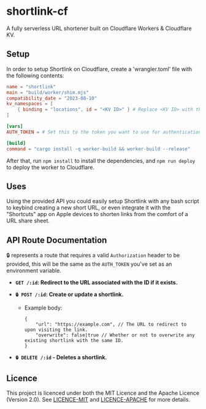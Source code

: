# shortlink-cf

A fully serverless URL shortener built on Cloudflare Workers & Cloudflare KV.

## Setup

In order to setup Shortlink on Cloudflare, create a 'wrangler.toml' file with the following contents:

```toml
name = "shortlink"
main = "build/worker/shim.mjs"
compatibility_date = "2023-08-10"
kv_namespaces = [
    { binding = "locations", id = "<KV ID>" } # Replace <KV ID> with the ID of the KV namespace you want to use, you may need to create one first.
]

[vars]
AUTH_TOKEN = # Set this to the token you want to use for authentication.

[build]
command = "cargo install -q worker-build && worker-build --release"
```

After that, run `npm install` to install the dependencies, and `npm run deploy` to deploy the worker to Cloudflare.

## Uses

Using the provided API you could easily setup Shortlink with any bash script to keybind creating a new short URL, or even integrate it with the "Shortcuts" app on Apple devices to shorten links from the comfort of a URL share sheet.

## API Route Documentation

🔒 represents a route that requires a valid `Authorization` header to be provided, this will be the same as the `AUTH_TOKEN` you've set as an environment variable.

- **`GET /:id`: Redirect to the URL associated with the ID if it exists.**

-  **`🔒 POST /:id`: Create or update a shortlink.**

    * Example body:
        ```json5
        {
            "url": "https://example.com", // The URL to redirect to upon visiting the link.
            "overwrite": false|true // Whether or not to overwrite any existing shortlink with the same ID.
        }
        ```

- **`🔒 DELETE /:id` - Deletes a shortlink.**

## Licence

This project is licenced under both the MIT Licence and the Apache Licence (Version 2.0). See [LICENCE-MIT](LICENCE-MIT) and [LICENCE-APACHE](LICENCE-APACHE) for more details.